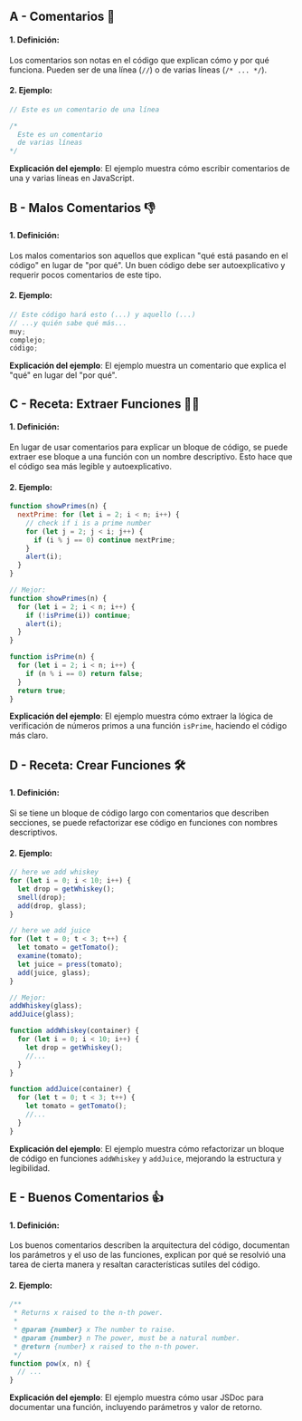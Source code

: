 ## A - Comentarios 💬

#### 1. **Definición:**

Los comentarios son notas en el código que explican cómo y por qué funciona. Pueden ser de una línea (`//`) o de varias líneas (`/* ... */`).

#### 2. **Ejemplo:**

```javascript
// Este es un comentario de una línea

/*
  Este es un comentario
  de varias líneas
*/
```

**Explicación del ejemplo**:
El ejemplo muestra cómo escribir comentarios de una y varias líneas en JavaScript.

## B - Malos Comentarios 👎

#### 1. **Definición:**

Los malos comentarios son aquellos que explican "qué está pasando en el código" en lugar de "por qué". Un buen código debe ser autoexplicativo y requerir pocos comentarios de este tipo.

#### 2. **Ejemplo:**

```javascript
// Este código hará esto (...) y aquello (...)
// ...y quién sabe qué más...
muy;
complejo;
código;
```

**Explicación del ejemplo**:
El ejemplo muestra un comentario que explica el "qué" en lugar del "por qué".

## C - Receta: Extraer Funciones 🧑‍🍳

#### 1. **Definición:**

En lugar de usar comentarios para explicar un bloque de código, se puede extraer ese bloque a una función con un nombre descriptivo. Esto hace que el código sea más legible y autoexplicativo.

#### 2. **Ejemplo:**

```javascript
function showPrimes(n) {
  nextPrime: for (let i = 2; i < n; i++) {
    // check if i is a prime number
    for (let j = 2; j < i; j++) {
      if (i % j == 0) continue nextPrime;
    }
    alert(i);
  }
}

// Mejor:
function showPrimes(n) {
  for (let i = 2; i < n; i++) {
    if (!isPrime(i)) continue;
    alert(i);
  }
}

function isPrime(n) {
  for (let i = 2; i < n; i++) {
    if (n % i == 0) return false;
  }
  return true;
}
```

**Explicación del ejemplo**:
El ejemplo muestra cómo extraer la lógica de verificación de números primos a una función `isPrime`, haciendo el código más claro.

## D - Receta: Crear Funciones 🛠️

#### 1. **Definición:**

Si se tiene un bloque de código largo con comentarios que describen secciones, se puede refactorizar ese código en funciones con nombres descriptivos.

#### 2. **Ejemplo:**

```javascript
// here we add whiskey
for (let i = 0; i < 10; i++) {
  let drop = getWhiskey();
  smell(drop);
  add(drop, glass);
}

// here we add juice
for (let t = 0; t < 3; t++) {
  let tomato = getTomato();
  examine(tomato);
  let juice = press(tomato);
  add(juice, glass);
}

// Mejor:
addWhiskey(glass);
addJuice(glass);

function addWhiskey(container) {
  for (let i = 0; i < 10; i++) {
    let drop = getWhiskey();
    //...
  }
}

function addJuice(container) {
  for (let t = 0; t < 3; t++) {
    let tomato = getTomato();
    //...
  }
}
```

**Explicación del ejemplo**:
El ejemplo muestra cómo refactorizar un bloque de código en funciones `addWhiskey` y `addJuice`, mejorando la estructura y legibilidad.

## E - Buenos Comentarios 👍

#### 1. **Definición:**

Los buenos comentarios describen la arquitectura del código, documentan los parámetros y el uso de las funciones, explican por qué se resolvió una tarea de cierta manera y resaltan características sutiles del código.

#### 2. **Ejemplo:**

```javascript
/**
 * Returns x raised to the n-th power.
 *
 * @param {number} x The number to raise.
 * @param {number} n The power, must be a natural number.
 * @return {number} x raised to the n-th power.
 */
function pow(x, n) {
  // ...
}
```

**Explicación del ejemplo**:
El ejemplo muestra cómo usar JSDoc para documentar una función, incluyendo parámetros y valor de retorno.

